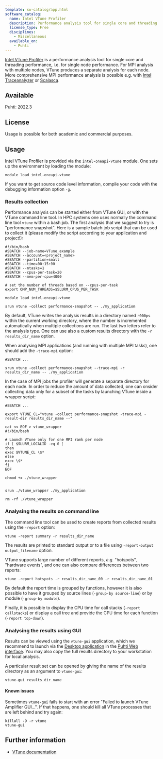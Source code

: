 ```yaml
---
template: sw-catalog/app.html
software_catalog:
  name: Intel VTune Profiler
  description: Performance analysis tool for single core and threading performance
  license_type: Free
  disciplines:
    - Miscellaneous
  available_on:
    - Puhti
---
```


[Intel VTune Profiler](https://www.intel.com/content/www/us/en/docs/vtune-profiler/user-guide/2023-0/overview.html) is a performance analysis tool for single core and threading performance, i.e. for single node performance. For MPI analysis with multiple nodes, VTune produces a separate analysis for each node. More comprehensive MPI performance analysis is possible e.g. with [Intel Traceanalyzer](itac.md) or [Scalasca](scalasca.md).

## Available

Puhti: 2022.3

## License

Usage is possible for both academic and commercial purposes.

## Usage

Intel VTune Profiler is provided via the `intel-oneapi-vtune` module. One sets up the environment by loading the module:

```
module load intel-oneapi-vtune
```

If you want to get source code level information, compile your code with the debugging information option `-g`.

### Results collection

Performance analysis can be started either from VTune GUI, or with the VTune command line tool. In HPC systems
one uses normally the command line tool `vtune` within a bash job. The first analysis that we suggest to try is
"performance snapshot". Here is a sample batch job script that can be used to collect it
(please modify the script according to your application and project!):

```
#!/bin/bash
#SBATCH --job-name=VTune_example
#SBATCH --account=<project_name>
#SBATCH --partition=small
#SBATCH --time=00:15:00
#SBATCH --ntasks=1
#SBATCH --cpus-per-task=20
#SBATCH --mem-per-cpu=4000

# set the number of threads based on --cpus-per-task
export OMP_NUM_THREADS=$SLURM_CPUS_PER_TASK

module load intel-oneapi-vtune

srun vtune -collect performance-snapshot -- ./my_application
```

By default, VTune writes the analysis results in a directory named `r000ps` within the current working directory,
where the number is incremented automatically when multiple collections are run. The last two letters refer to the analysis
type. One can use also a custom results directory with the `-r results_dir_name` option.

When analysing MPI applications (and running with multiple MPI tasks), one should add the `-trace-mpi` option:

```
#SBATCH ...

srun vtune -collect performance-snapshot --trace-mpi -r results_dir_name -- ./my_application
```

In the case of MPI jobs the profiler will generate a separate directory for each node. In order to reduce the amount of data collected, one can onsider collecting data only for a subset of the tasks by launching VTune inside a wrapper script:

```
#SBATCH ...

export VTUNE_CL="vtune -collect performance-snapshot -trace-mpi -result-dir results_dir_name --"

cat << EOF > vtune_wrapper
#!/bin/bash

# Launch VTune only for one MPI rank per node
if [ $SLURM_LOCALID -eq 0 ]
then
exec $VTUNE_CL \$*
else
exec \$*
fi
EOF

chmod +x ./vtune_wrapper


srun ./vtune_wrapper ./my_application

rm -rf ./vtune_wrapper
```

### Analysing the results on command line

The command line tool can be used to create reports from collected results
using the `-report` option:

```
vtune -report summary -r results_dir_name
```

The results are printed to standard output or to a file using `-report-output output_filename` option.

VTune supports large number of different reports, *e.g.* "hotspots", "hardware events", and one can also
compare differences between two reports:

```
vtune -report hotspots -r results_dir_name_00 -r results_dir_name_01
```

By default the report time is grouped by functions, however it is also possible to
have it grouped by source lines (`-group-by source-line`) or by module
(`-group-by module`).

Finally, it is possible to display the CPU time for call stacks
(`-report callstacks`) or display a call tree and provide the CPU time for
each function (`-report top-down`).


### Analysing the results using GUI

Results can be viewed using the `vtune-gui` application, which we recommend to launch via the [Desktop application](../computing/webinterface/desktop.md) in the [Puhti Web interface](https://puhti.csc.fi). You may also copy the full results directory
to your workstation for local analysis.

A particular result set can be opened by giving the name of the results directory as an argument to `vtune-gui`:

```bash
vtune-gui results_dir_name
```

#### Known issues

Sometimes `vtune-gui` fails to start with an error "Failed to launch VTune Amplifier GUI...". If that happens, one should kill
all VTune processes that are left behind and try again:

```
killall -9 -r vtune
vtune-gui
```

## Further information

- [VTune documentation](https://www.intel.com/content/www/us/en/docs/vtune-profiler/user-guide/2024-1/overview.html)
